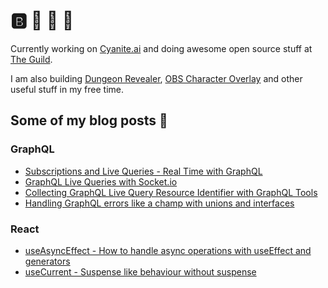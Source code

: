 # 🅱️ 🐙 🐳 🦞

Currently working on [Cyanite.ai](https://cyanite.ai/) and doing awesome open source stuff at [The Guild](https://github.com/the-guild-org).

I am also building [Dungeon Revealer](https://github.com/dungeon-revealer/dungeon-revealer), [OBS Character Overlay](https://github.com/n1ru4l/character-overlay) and other useful stuff in my free time.

## Some of my blog posts 📝

### GraphQL

- [Subscriptions and Live Queries - Real Time with GraphQL](https://the-guild.dev/blog/subscriptions-and-live-queries-real-time-with-graphql)
- [GraphQL Live Queries with Socket.io](https://dev.to/n1ru4l/graphql-live-queries-with-socket-io-4mh6)
- [Collecting GraphQL Live Query Resource Identifier with GraphQL Tools](https://the-guild.dev/blog/collecting-graphql-live-query-resource-identifier-with-graphql-tools)
- [Handling GraphQL errors like a champ with unions and interfaces](https://blog.logrocket.com/handling-graphql-errors-like-a-champ-with-unions-and-interfaces/)



### React
- [useAsyncEffect - How to handle async operations with useEffect and generators](https://dev.to/n1ru4l/homebrew-react-hooks-useasynceffect-or-how-to-handle-async-operations-with-useeffect-1fa8)
- [useCurrent - Suspense like behaviour without suspense](https://dev.to/n1ru4l/homebrew-react-hooks-usecurrent-47o5)
